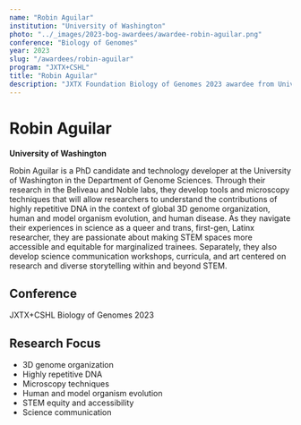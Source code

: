```yaml
---
name: "Robin Aguilar"
institution: "University of Washington"
photo: "../_images/2023-bog-awardees/awardee-robin-aguilar.png"
conference: "Biology of Genomes"
year: 2023
slug: "/awardees/robin-aguilar"
program: "JXTX+CSHL"
title: "Robin Aguilar"
description: "JXTX Foundation Biology of Genomes 2023 awardee from University of Washington"
---
```


# Robin Aguilar

**University of Washington**

Robin Aguilar is a PhD candidate and technology developer at the University of Washington in the Department of Genome Sciences. Through their research in the Beliveau and Noble labs, they develop tools and microscopy techniques that will allow researchers to understand the contributions of highly repetitive DNA in the context of global 3D genome organization, human and model organism evolution, and human disease. As they navigate their experiences in science as a queer and trans, first-gen, Latinx researcher, they are passionate about making STEM spaces more accessible and equitable for marginalized trainees. Separately, they also develop science communication workshops, curricula, and art centered on research and diverse storytelling within and beyond STEM.

## Conference
JXTX+CSHL Biology of Genomes 2023

## Research Focus
- 3D genome organization
- Highly repetitive DNA
- Microscopy techniques
- Human and model organism evolution
- STEM equity and accessibility
- Science communication